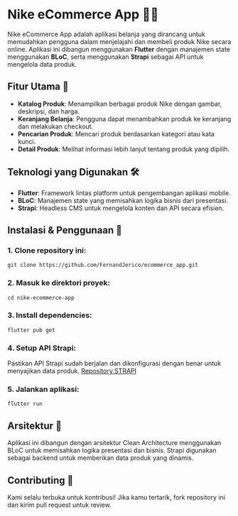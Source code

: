 # Nike eCommerce App 👟🛒  
Nike eCommerce App adalah aplikasi belanja yang dirancang untuk memudahkan pengguna dalam menjelajahi dan membeli produk Nike secara online. Aplikasi ini dibangun menggunakan **Flutter** dengan manajemen state menggunakan **BLoC**, serta menggunakan **Strapi** sebagai API untuk mengelola data produk.

## Fitur Utama 🔑
- **Katalog Produk**: Menampilkan berbagai produk Nike dengan gambar, deskripsi, dan harga.
- **Keranjang Belanja**: Pengguna dapat menambahkan produk ke keranjang dan melakukan checkout.
- **Pencarian Produk**: Mencari produk berdasarkan kategori atau kata kunci.
- **Detail Produk**: Melihat informasi lebih lanjut tentang produk yang dipilih.

## Teknologi yang Digunakan 🛠️
- **Flutter**: Framework lintas platform untuk pengembangan aplikasi mobile.
- **BLoC**: Manajemen state yang memisahkan logika bisnis dari presentasi.
- **Strapi**: Headless CMS untuk mengelola konten dan API secara efisien.

## Instalasi & Penggunaan 🚀

### 1. Clone repository ini:
    git clone https://github.com/FernandJerico/ecommerce_app.git
### 2. Masuk ke direktori proyek:
    cd nike-ecommerce-app
### 3. Install dependencies:
    flutter pub get
### 4. Setup API Strapi:
Pastikan API Strapi sudah berjalan dan dikonfigurasi dengan benar untuk menyajikan data produk. [Repository STRAPI](https://github.com/FernandJerico/be-ecommerce-fic9)
### 5. Jalankan aplikasi:
    flutter run

## Arsitektur 🔧
Aplikasi ini dibangun dengan arsitektur Clean Architecture menggunakan BLoC untuk memisahkan logika presentasi dan bisnis. Strapi digunakan sebagai backend untuk memberikan data produk yang dinamis.

## Contributing 🤝
Kami selalu terbuka untuk kontribusi! Jika kamu tertarik, fork repository ini dan kirim pull request untuk review.
